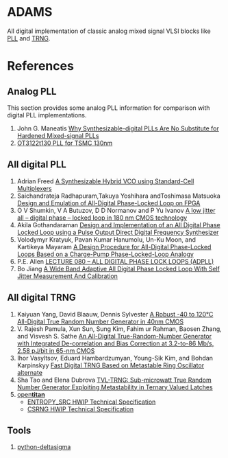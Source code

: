 # ADAMS

All digital implementation of classic analog mixed signal VLSI blocks like
[PLL](https://en.wikipedia.org/wiki/Phase-locked_loop) and
[TRNG](https://en.wikipedia.org/wiki/Hardware_random_number_generator).

# References

## Analog PLL

This section provides some analog PLL information for comparison with digital PLL implementations.

1. John G. Maneatis [Why Synthesizable-digital PLLs Are No Substitute for Hardened Mixed-signal PLLs](http://www.truecircuits.com/images/pdfs/TCI_Response_to_DeepChip_Article.pdf)
2. [OT3122t130 PLL for TSMC 130nm](https://ot1.com/ot3122t130-lp-pll-for-tsmc-130nm/)

## All digital PLL

1. Adrian Freed [A Synthesizable Hybrid VCO using Standard-Cell Multiplexers](http://diychip.org/ringoscillator.html)
2. Saichandrateja Radhapuram,Takuya Yoshihara andToshimasa Matsuoka [Design and Emulation of All-Digital Phase-Locked Loop on FPGA](https://res.mdpi.com/d_attachment/electronics/electronics-08-01307/article_deploy/electronics-08-01307-v2.pdf)
3. O V Shumkin, V A Butuzov, D D Normanov and P Yu Ivanov [A low jitter all – digital phase – locked loop in 180 nm CMOS technology](https://iopscience.iop.org/article/10.1088/1742-6596/675/4/042042/pdf)
4. Akila Gothandaraman [Design and Implementation of an All Digital Phase Locked Loop using a Pulse Output Direct Digital Frequency Synthesizer](https://trace.tennessee.edu/cgi/viewcontent.cgi?referer=https://www.google.com/&httpsredir=1&article=4030&context=utk_gradthes)
5. Volodymyr Kratyuk, Pavan Kumar Hanumolu, Un-Ku Moon, and Kartikeya Mayaram [A Design Procedure for All-Digital Phase-Locked Loops Based on a Charge-Pump Phase-Locked-Loop Analogy](https://web.engr.oregonstate.edu/~moon/research/files/cas2_mar_07_dpll.pdf)
6. P.E. Allen [LECTURE 080 – ALL DIGITAL PHASE LOCK LOOPS (ADPLL)](http://pallen.ece.gatech.edu/Academic/ECE_6440/Summer_2003/L080-ADPLL(2UP).pdf)
7. Bo Jiang [A Wide Band Adaptive All Digital Phase Locked Loop With Self Jitter Measurement And Calibration](https://scholarworks.uvm.edu/cgi/viewcontent.cgi?article=1561&context=graddis)

## All digital TRNG

1. Kaiyuan Yang, David Blaauw, Dennis Sylvester [A Robust -40 to 120°C All-Digital True Random Number Generator in 40nm CMOS](https://psylab.ece.uw.edu/documents/trng_vlsi.pdf)
2. V. Rajesh Pamula, Xun Sun, Sung Kim, Fahim ur Rahman, Baosen Zhang, and Visvesh S. Sathe [An All-Digital True-Random-Number Generator with Integrated De-correlation and Bias Correction at 3.2-to-86 Mb/s, 2.58 pJ/bit in 65-nm CMOS](https://psylab.ece.uw.edu/documents/trng_vlsi.pdf)
3. Ihor Vasyltsov, Eduard Hambardzumyan, Young-Sik Kim, and Bohdan Karpinskyy [Fast Digital TRNG Based on Metastable Ring Oscillator](https://iacr.org/archive/ches2008/51540162/51540162.pdf) [alternate](https://link.springer.com/content/pdf/10.1007%2F978-3-540-85053-3_11.pdf)
4. Sha Tao and Elena Dubrova [TVL-TRNG: Sub-microwatt True Random Number Generator
Exploiting Metastability in Ternary Valued Latches](https://www.computer.org/csdl/pds/api/csdl/proceedings/download-article/12OmNCd2rEO/pdf)
5. [open**titan**](https://opentitan.org/)
   * [ENTROPY_SRC HWIP Technical Specification](https://docs.opentitan.org/hw/ip/entropy_src/doc/index.html)
   * [CSRNG HWIP Technical Specification](https://docs.opentitan.org/hw/ip/csrng/doc/)

## Tools

1. [python-deltasigma](https://github.com/ggventurini/python-deltasigma)
